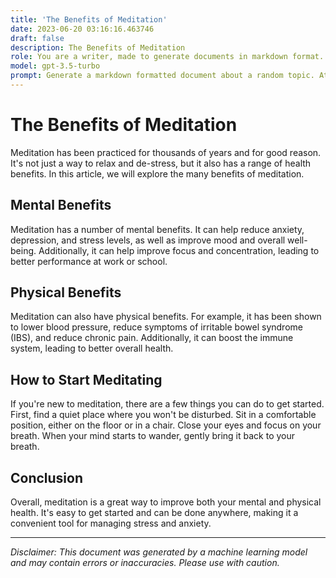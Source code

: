 ```yaml
---
title: 'The Benefits of Meditation'
date: 2023-06-20 03:16:16.463746
draft: false
description: The Benefits of Meditation
role: You are a writer, made to generate documents in markdown format. It is very important that all of the documents you generate are in valid markdown format.
model: gpt-3.5-turbo
prompt: Generate a markdown formatted document about a random topic. At the bottom, include a disclaimer explaining that the document was generated by you. The first line of the document should be the title. Make sure that the entire document is in proper markdown format, using a mix of various tags to make the document visually appealing.
---
```


# The Benefits of Meditation

Meditation has been practiced for thousands of years and for good reason. It's not just a way to relax and de-stress, but it also has a range of health benefits. In this article, we will explore the many benefits of meditation.

## Mental Benefits

Meditation has a number of mental benefits. It can help reduce anxiety, depression, and stress levels, as well as improve mood and overall well-being. Additionally, it can help improve focus and concentration, leading to better performance at work or school.

## Physical Benefits

Meditation can also have physical benefits. For example, it has been shown to lower blood pressure, reduce symptoms of irritable bowel syndrome (IBS), and reduce chronic pain. Additionally, it can boost the immune system, leading to better overall health.

## How to Start Meditating

If you're new to meditation, there are a few things you can do to get started. First, find a quiet place where you won't be disturbed. Sit in a comfortable position, either on the floor or in a chair. Close your eyes and focus on your breath. When your mind starts to wander, gently bring it back to your breath.

## Conclusion

Overall, meditation is a great way to improve both your mental and physical health. It's easy to get started and can be done anywhere, making it a convenient tool for managing stress and anxiety.

---

*Disclaimer: This document was generated by a machine learning model and may contain errors or inaccuracies. Please use with caution.*